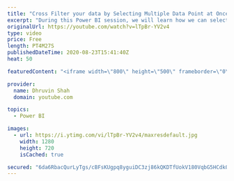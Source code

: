 ```yaml
---
title: "Cross Filter your data by Selecting Multiple Data Point at Once Using Rectangular Lasso"
excerpt: "During this Power BI session, we will learn how we can select multiple data points at once using Rectangular Lasso in Power BI Desktop. This feature has been rolled out during the August 2020 Update. Make sure you have updated your Power BI Desktop with all August 2020 features.  During this session,"
originalUrl: https://youtube.com/watch?v=lTpBr-YV2v4
type: video
price: Free
length: PT4M27S
publishedDateTime: 2020-08-23T15:41:40Z
heat: 50

featuredContent: "<iframe width=\"800\" height=\"500\" frameborder=\"0\" src=\"https://www.youtube.com/embed/lTpBr-YV2v4\" allow=\"accelerometer; autoplay; encrypted-media; gyroscope; picture-in-picture\" allowfullscreen></iframe>"

provider:
  name: Dhruvin Shah
  domain: youtube.com

topics:
  - Power BI

images:
  - url: https://i.ytimg.com/vi/lTpBr-YV2v4/maxresdefault.jpg
    width: 1280
    height: 720
    isCached: true

secured: "6da6RbacQurLyTgs/cBFsKUgpq8yguiDC3zj86kQKDTfUokV180VqbG5HCdkQKJ2svOstb1jGOrta0d5Lf9x/p0G2P7aEyReOfXzuJJpJdKgkpprvG7RTBfxdo84htqlczC4qsqs4CETWS/tglWkZlrA4uiTHC+Tp+j+KDl0bLoItucS9H/XNP/ZSEqVOkRMJwIxdOxTXY2B5Nhw/CXoFKQlOLKWXxmiqVz1uwLtqYipkBKxriSI013Wpj1d3LIIfniSuRMRv6JA83FwzpV3Y53WaHaTFAwB17JyHgakh/zVwsLaylQ1aNJ0PtkGSCoglLNSDN/7gX+QPpAPLF5TxKP0OeMwzNTTZUulYIBZT+FTzkNOqRYuLG31mYJ9Q8dbJyHwP2zM3gM33vuB1zQ5JTNNA4na1CgXAd0j2YbdMR4=;Tr6CJlnM3kecA3gQ4V0oTw=="
---
```


